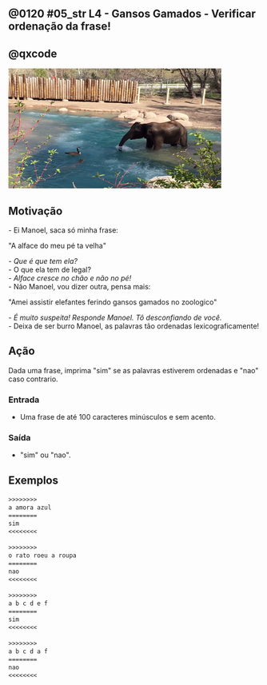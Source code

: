 ## @0120 #05_str L4 - Gansos Gamados - Verificar ordenação da frase!
## @qxcode

![](capa.jpg)

## Motivação

\- Ei Manoel, saca só minha frase:

"A alface do meu pé ta velha"

_\- Que é que tem ela?_  
\- O que ela tem de legal?  
_\- Alface cresce no chão e não no pé!_  
\- Não Manoel, vou dizer outra, pensa mais:

"Amei assistir elefantes ferindo gansos gamados no zoologico"

_\- É muito suspeita! Responde Manoel. Tô desconfiando de você._  
\- Deixa de ser burro Manoel, as palavras tão ordenadas lexicograficamente!

## Ação

Dada uma frase, imprima "sim" se as palavras estiverem ordenadas e "nao" caso contrario.

### Entrada

  -  Uma frase de até 100 caracteres minúsculos e sem acento.

### Saída

  -   "sim" ou "nao".

## Exemplos

```
>>>>>>>>
a amora azul
========
sim
<<<<<<<<

>>>>>>>>
o rato roeu a roupa
========
nao
<<<<<<<<

>>>>>>>>
a b c d e f
========
sim
<<<<<<<<

>>>>>>>>
a b c d a f
========
nao
<<<<<<<<
```

#

<!---
>>>>>>>> 01
ab a ba
========
nao
<<<<<<<<

>>>>>>>> 02
a amiga da minha vizinha zooume
========
sim
<<<<<<<<

>>>>>>>> 03
arrocha arregao
========
nao
<<<<<<<<
--->